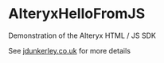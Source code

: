 # AlteryxHelloFromJS
Demonstration of the Alteryx HTML / JS SDK

See [jdunkerley.co.uk](http://www.jdunkerley.co.uk) for more details
